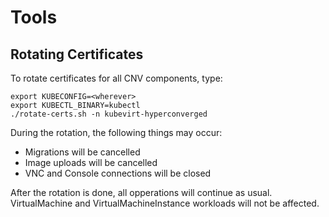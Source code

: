 # Tools

## Rotating Certificates

To rotate certificates for all CNV components, type:

```
export KUBECONFIG=<wherever>
export KUBECTL_BINARY=kubectl
./rotate-certs.sh -n kubevirt-hyperconverged
```

During the rotation, the following things may occur:

 * Migrations will be cancelled
 * Image uploads will be cancelled
 * VNC and Console connections will be closed

After the rotation is done, all opperations will continue as usual.
VirtualMachine and VirtualMachineInstance workloads will not be affected.
